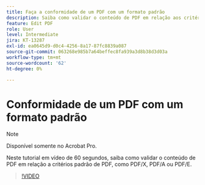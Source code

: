 ```yaml
---
title: Faça a conformidade de um PDF com um formato padrão
description: Saiba como validar o conteúdo de PDF em relação aos critérios padrão de PDF, como PDF/X, PDF/A ou PDF/E
feature: Edit PDF
role: User
level: Intermediate
jira: KT-13287
exl-id: ea0645d9-d0c4-4256-8a17-87fc8839a087
source-git-commit: 063268e985b7a64beffec8fa939a3d8b38d3d03a
workflow-type: tm+mt
source-wordcount: '62'
ht-degree: 0%

---
```


# Conformidade de um PDF com um formato padrão

>[!NOTE]
>
>Disponível somente no Acrobat Pro.

Neste tutorial em vídeo de 60 segundos, saiba como validar o conteúdo de PDF em relação a critérios padrão de PDF, como PDF/X, PDF/A ou PDF/E.

>[!VIDEO](https://video.tv.adobe.com/v/3437293?quality=12&learn=on&hidetitle=true&captions=por_br)
